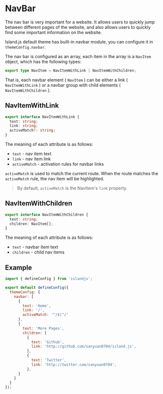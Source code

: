 # NavBar

The nav bar is very important for a website. It allows users to quickly jump between different pages of the website, and also allows users to quickly find some important information on the website.

Island.js default theme has built-in navbar module, you can configure it in `themeConfig.navbar`.

The nav bar is configured as an array, each item in the array is a `NavItem` object, which has the following types:

```ts
export type NavItem = NavItemWithLink | NavItemWithChildren;
```

That is, each navbar element ( `NavItem` ) can be either a link ( `NavItemWithLink` ) or a navbar group with child elements ( `NavItemWithChildren` ).

## NavItemWithLink

```ts
export interface NavItemWithLink {
  text: string;
  link: string;
  activeMatch?: string;
}
```

The meaning of each attribute is as follows:

- `text` - nav item text
- `link` - nav item link
- `activeMatch` - activation rules for navbar links

`activeMatch` is used to match the current route. When the route matches the `activeMatch` rule, the nav item will be highlighted.

> By default, `activeMatch` is the NavItem's `link` property.

## NavItemWithChildren

```ts
export interface NavItemWithChildren {
  text: string;
  children: NavItem[];
}
```

The meaning of each attribute is as follows:

- `text` - navbar item text
- `children` - child nav items

## Example

```js
import { defineConfig } from 'islandjs';

export default defineConfig({
  themeConfig: {
    navbar: [
      {
        text: 'Home',
        link: '/',
        activeMatch: '^/$|^/'
      },
      {
        text: 'More Pages',
        children: [
          {
            text: 'Github',
            link: 'http://github.com/sanyuan0704/island.js',
          },
          {
            text: 'Twitter',
            link: 'http://twitter.com/sanyuan0704',
          },
      }
    ]
  }
});
```
